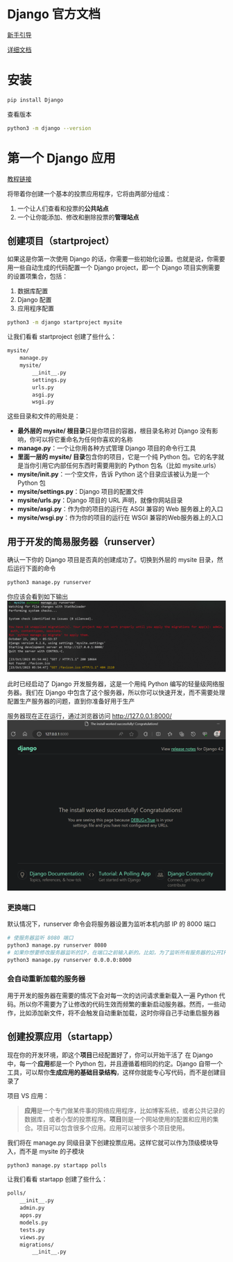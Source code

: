 # Django 官方文档

[新手引导](https://docs.djangoproject.com/zh-hans/4.2/intro/)

[详细文档](https://docs.djangoproject.com/zh-hans/4.2/topics/)

# 安装

```sh
pip install Django
```

查看版本
```sh
python3 -m django --version
```

# 第一个 Django 应用

[教程链接](https://docs.djangoproject.com/zh-hans/4.2/intro/tutorial01/)

将带着你创建一个基本的投票应用程序，它将由两部分组成：
1. 一个让人们查看和投票的**公共站点**
2. 一个让你能添加、修改和删除投票的**管理站点**

## 创建项目（startproject）

如果这是你第一次使用 Django 的话，你需要一些初始化设置。也就是说，你需要用一些自动生成的代码配置一个 Django project，即一个 Django 项目实例需要的设置项集合，包括：
1. 数据库配置
2. Django 配置
3. 应用程序配置

```sh
python3 -m django startproject mysite
```

让我们看看 startproject 创建了些什么：
```sh
mysite/
    manage.py
    mysite/
        __init__.py
        settings.py
        urls.py
        asgi.py
        wsgi.py
```

这些目录和文件的用处是：
- **最外层的 mysite/ 根目录**只是你项目的容器，根目录名称对 Django 没有影响，你可以将它重命名为任何你喜欢的名称
- **manage.py**：一个让你用各种方式管理 Django 项目的命令行工具
- **里面一层的 mysite/ 目录**包含你的项目，它是一个纯 Python 包。它的名字就是当你引用它内部任何东西时需要用到的 Python 包名（比如 mysite.urls）
- **mysite/__init__.py**：一个空文件，告诉 Python 这个目录应该被认为是一个 Python 包
- **mysite/settings.py**：Django 项目的配置文件
- **mysite/urls.py**：Django 项目的 URL 声明，就像你网站目录
- **mysite/asgi.py**：作为你的项目的运行在 ASGI 兼容的 Web 服务器上的入口
- **mysite/wsgi.py**：作为你的项目的运行在 WSGI 兼容的Web服务器上的入口

## 用于开发的简易服务器（runserver）

确认一下你的 Django 项目是否真的创建成功了。切换到外层的 mysite 目录，然后运行下面的命令
```sh
python3 manage.py runserver
```
你应该会看到如下输出
![](resources/2023-10-23-13-55-24.png)

此时已经启动了 Django 开发服务器，这是一个用纯 Python 编写的轻量级网络服务器。我们在 Django 中包含了这个服务器，所以你可以快速开发，而不需要处理配置生产服务器的问题，直到你准备好用于生产

服务器现在正在运行，通过浏览器访问 http://127.0.0.1:8000/ 
![](resources/2023-10-23-13-57-13.png)

### 更换端口

默认情况下，runserver 命令会将服务器设置为监听本机内部 IP 的 8000 端口

```sh
# 使服务器监听 8080 端口
python3 manage.py runserver 8080
# 如果你想要修改服务器监听的IP，在端口之前输入新的。比如，为了监听所有服务器的公开IP（这你运行 Vagrant 或想要向网络上的其它电脑展示你的成果时很有用）
python3 manage.py runserver 0.0.0.0:8000
```

### 会自动重新加载的服务器

用于开发的服务器在需要的情况下会对每一次的访问请求重新载入一遍 Python 代码。所以你不需要为了让修改的代码生效而频繁的重新启动服务器。然而，一些动作，比如添加新文件，将不会触发自动重新加载，这时你得自己手动重启服务器

## 创建投票应用（startapp）

现在你的开发环境，即这个**项目**已经配置好了，你可以开始干活了
在 Django 中，每一个**应用**都是一个 Python 包，并且遵循着相同的约定。Django 自带一个工具，可以帮你**生成应用的基础目录结构**，这样你就能专心写代码，而不是创建目录了

项目 VS 应用：
> **应用**是一个专门做某件事的网络应用程序，比如博客系统，或者公共记录的数据库，或者小型的投票程序。**项目**则是一个网站使用的配置和应用的集合。项目可以包含很多个应用。应用可以被很多个项目使用。

我们将在 manage.py 同级目录下创建投票应用。这样它就可以作为顶级模块导入，而不是 mysite 的子模块
```sh
python3 manage.py startapp polls
```

让我们看看 startapp 创建了些什么：
```sh
polls/
    __init__.py
    admin.py
    apps.py
    models.py
    tests.py
    views.py
    migrations/
        __init__.py
```

